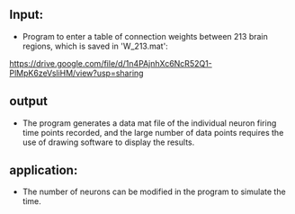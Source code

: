 ## Input:

* Program to enter a table of connection weights between 213 brain regions, which is saved in 'W_213.mat':

https://drive.google.com/file/d/1n4PAjnhXc6NcR52Q1-PlMpK6zeVsliHM/view?usp=sharing

## output

* The program generates a data mat file of the individual neuron firing time points recorded, and the large number of data points requires the use of drawing software to display the results.

## application:

* The number of neurons can be modified in the program to simulate the time.
